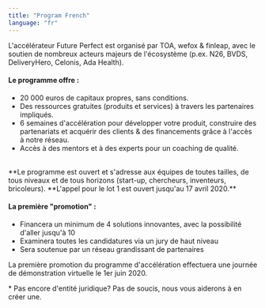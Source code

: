 ```yaml
---
title: "Program French"
language: "fr"
---
```


L'accélérateur Future Perfect est organisé par TOA, wefox & finleap, avec le soutien de nombreux acteurs majeurs de l'écosystème (p.ex. N26, BVDS, DeliveryHero, Celonis, Ada Health).

#### Le programme offre :

- 20 000 euros de capitaux propres, sans conditions.
- Des ressources gratuites (produits et services) à travers les partenaires impliqués.
- 6 semaines d'accélération pour développer votre produit, construire des partenariats et acquérir des clients & des financements grâce à l'accès à notre réseau.
- Accès à des mentors et à des experts pour un coaching de qualité.

<br />
**Le programme est ouvert et s'adresse aux équipes de toutes tailles, de tous niveaux et de tous horizons (start-up, chercheurs, inventeurs, bricoleurs).
**L'appel pour le lot 1 est ouvert jusqu'au 17 avril 2020.**

#### La première "promotion" :

- Financera un minimum de 4 solutions innovantes, avec la possibilité d'aller jusqu'à 10
- Examinera toutes les candidatures via un jury de haut niveau
- Sera soutenue par un réseau grandissant de partenaires

La première promotion du programme d'accélération effectuera une journée de démonstration virtuelle le 1er juin 2020.

\* Pas encore d'entité juridique? Pas de soucis, nous vous aiderons à en créer une.

